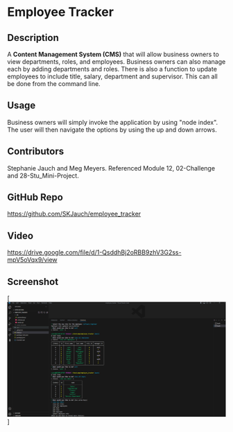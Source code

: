 # Employee Tracker

## Description

A **Content Management System (CMS)** that will allow business owners to view departments, roles, and employees.  Business owners can also manage each by adding departments and roles.  There is also a function to update employees to include title, salary, department and supervisor.  This can all be done from the command line.

## Usage

Business owners will simply invoke the application by using "node index".  The user will then navigate the options by using the up and down arrows.

## Contributors

Stephanie Jauch and Meg Meyers.  Referenced Module 12, 02-Challenge and 28-Stu_Mini-Project.

##  GitHub Repo

https://github.com/SKJauch/employee_tracker

##  Video 
https://drive.google.com/file/d/1-QsddhBj2oRBB9zhV3G2ss-mpV5oVqx9/view

## Screenshot

[![Added Fields](12employeetracker.png)]